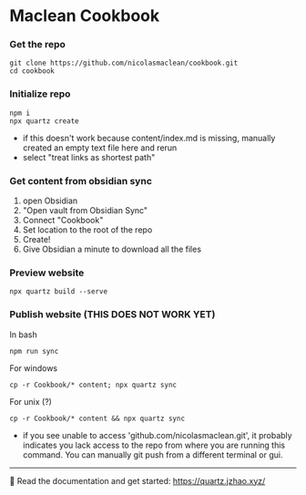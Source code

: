# Maclean Cookbook

### Get the repo

```
git clone https://github.com/nicolasmaclean/cookbook.git
cd cookbook
```

### Initialize repo

```
npm i
npx quartz create 
```

- if this doesn't work because content/index.md is missing, manually created an empty text file here and rerun
- select "treat links as shortest path"

### Get content from obsidian sync

1. open Obsidian 
2. "Open vault from Obsidian Sync"
3. Connect "Cookbook"
5. Set location to the root of the repo
6. Create!
7. Give Obsidian a minute to download all the files

### Preview website

```
npx quartz build --serve
```

### Publish website (THIS DOES NOT WORK YET)

In bash
```
npm run sync
```

For windows
```
cp -r Cookbook/* content; npx quartz sync
```

For unix (?)
```
cp -r Cookbook/* content && npx quartz sync
```

- if you see unable to access 'github.com/nicolasmaclean.git', it probably indicates you lack access to the repo from where you are running this command. You can manually git push from a different terminal or gui.

---

🔗 Read the documentation and get started: https://quartz.jzhao.xyz/
